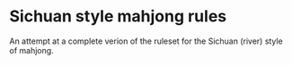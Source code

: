 # Sichuan style mahjong rules
An attempt at a complete verion of the ruleset for the Sichuan (river) style of mahjong.
